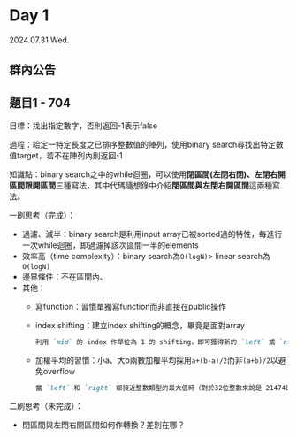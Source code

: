 # Day 1 
2024.07.31 Wed.

## 群內公告

## 題目1 - 704

目標：找出指定數字，否則返回-1表示false

過程：給定一特定長度之已排序整數值的陣列，使用binary search尋找出特定數值target，若不在陣列內則返回-1

知識點：binary search之中的while迴圈，可以使用**閉區間(左閉右閉)、左閉右開區間跟開區間**三種寫法，其中代碼隨想錄中介紹**閉區間與左閉右開區間**這兩種寫法。

一刷思考（完成）：

- 過濾、減半：binary search是利用input array已被sorted過的特性，每進行一次while迴圈，即過濾掉該次區間一半的elements
- 效率高（time complexity）：binary search為`O(logN)`> linear search為`O(logN)`
- 邊界條件：不在區間內、
- 其他：
  - 寫function：習慣單獨寫function而非直接在public操作
  - index shifting：建立index shifting的概念，畢竟是面對array
    ```*.md
    利用 `mid` 的 index 作單位為 1 的 shifting，即可獲得新的 `left` 或 `right`
    ```
  - 加權平均的習慣：小a、大b兩數加權平均採用`a+(b-a)/2`而非`(a+b)/2`以避免overflow

    ```*.md
    當 `left` 和 `right` 都接近整數類型的最大值時（對於32位整數來說是 2147483647），left + right 會超過32位整數的範圍，導致溢出。
    ```

二刷思考（未完成）：

- 閉區間與左閉右開區間如何作轉換？差別在哪？
